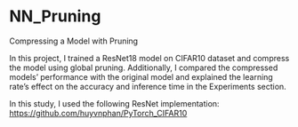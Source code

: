 # NN_Pruning
Compressing a Model with Pruning

In this project, I trained a ResNet18 model on CIFAR10 dataset and compress the model using global 
pruning. Additionally, I compared the compressed models’ performance with the original model and 
explained the learning rate’s effect on the accuracy and inference time in the Experiments section. 

In this study, I used the following ResNet implementation:
https://github.com/huyvnphan/PyTorch_CIFAR10
